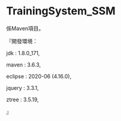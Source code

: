 # TrainingSystem_SSM
係Maven項目。

『開發環境：

jdk : 1.8.0_171,

maven : 3.6.3,

eclipse : 2020-06 (4.16.0),

jquery : 3.3.1,

ztree : 3.5.19,

』
